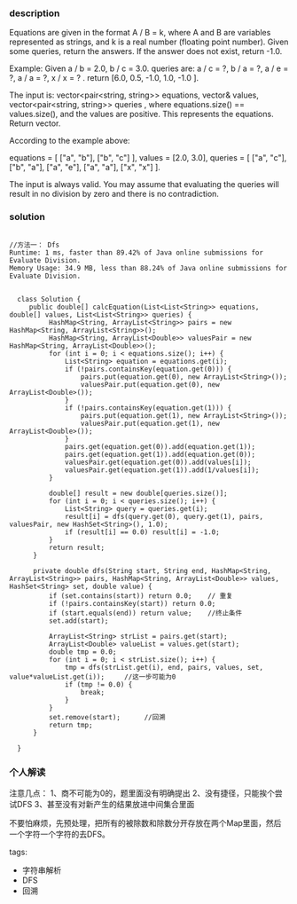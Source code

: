 ### description  
  Equations are given in the format A / B = k, where A and B are variables represented as strings, and k is a real number (floating point number). Given some queries, return the answers. If the answer does not exist, return -1.0.
  
  Example:
  Given a / b = 2.0, b / c = 3.0.
  queries are: a / c = ?, b / a = ?, a / e = ?, a / a = ?, x / x = ? .
  return [6.0, 0.5, -1.0, 1.0, -1.0 ].
  
  The input is: vector<pair<string, string>> equations, vector<double>& values, vector<pair<string, string>> queries , where equations.size() == values.size(), and the values are positive. This represents the equations. Return vector<double>.
  
  According to the example above:
  
  equations = [ ["a", "b"], ["b", "c"] ],
  values = [2.0, 3.0],
  queries = [ ["a", "c"], ["b", "a"], ["a", "e"], ["a", "a"], ["x", "x"] ]. 
   
  
  The input is always valid. You may assume that evaluating the queries will result in no division by zero and there is no contradiction.
### solution  
```  

//方法一： Dfs
Runtime: 1 ms, faster than 89.42% of Java online submissions for Evaluate Division.
Memory Usage: 34.9 MB, less than 88.24% of Java online submissions for Evaluate Division.


  class Solution {
     public double[] calcEquation(List<List<String>> equations, double[] values, List<List<String>> queries) {
          HashMap<String, ArrayList<String>> pairs = new HashMap<String, ArrayList<String>>();
          HashMap<String, ArrayList<Double>> valuesPair = new HashMap<String, ArrayList<Double>>();
          for (int i = 0; i < equations.size(); i++) {
              List<String> equation = equations.get(i);
              if (!pairs.containsKey(equation.get(0))) {
                  pairs.put(equation.get(0), new ArrayList<String>());
                  valuesPair.put(equation.get(0), new ArrayList<Double>());
              }
              if (!pairs.containsKey(equation.get(1))) {
                  pairs.put(equation.get(1), new ArrayList<String>());
                  valuesPair.put(equation.get(1), new ArrayList<Double>());
              }
              pairs.get(equation.get(0)).add(equation.get(1));
              pairs.get(equation.get(1)).add(equation.get(0));
              valuesPair.get(equation.get(0)).add(values[i]);
              valuesPair.get(equation.get(1)).add(1/values[i]);
          }
  
          double[] result = new double[queries.size()];
          for (int i = 0; i < queries.size(); i++) {
              List<String> query = queries.get(i);
              result[i] = dfs(query.get(0), query.get(1), pairs, valuesPair, new HashSet<String>(), 1.0);
              if (result[i] == 0.0) result[i] = -1.0;
          }
          return result;
      }
  
      private double dfs(String start, String end, HashMap<String, ArrayList<String>> pairs, HashMap<String, ArrayList<Double>> values, HashSet<String> set, double value) {
          if (set.contains(start)) return 0.0;    // 重复
          if (!pairs.containsKey(start)) return 0.0;
          if (start.equals(end)) return value;    //终止条件
          set.add(start);
  
          ArrayList<String> strList = pairs.get(start);
          ArrayList<Double> valueList = values.get(start);
          double tmp = 0.0;
          for (int i = 0; i < strList.size(); i++) {
              tmp = dfs(strList.get(i), end, pairs, values, set, value*valueList.get(i));     //这一步可能为0
              if (tmp != 0.0) {
                  break;
              }
          }
          set.remove(start);      //回溯
          return tmp;
      }
  
  }
```  
  
### 个人解读  
  注意几点：
  1、商不可能为0的，题里面没有明确提出
  2、没有捷径，只能挨个尝试DFS
  3、甚至没有对新产生的结果放进中间集合里面
  
  不要怕麻烦，先预处理，把所有的被除数和除数分开存放在两个Map里面，然后一个字符一个字符的去DFS。  
  
tags:  
  -   字符串解析 
  -   DFS 
  -   回溯 
